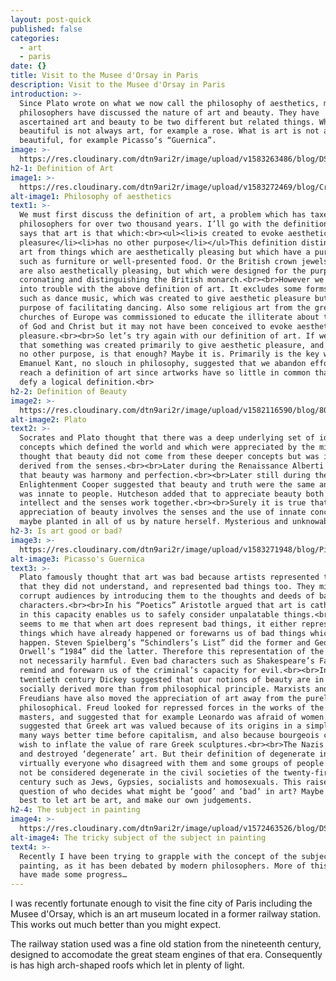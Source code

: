 ```yaml
---
layout: post-quick
published: false
categories:
  - art
  - paris
date: {}
title: Visit to the Musee d'Orsay in Paris
description: Visit to the Musee d'Orsay in Paris
introduction: >-
  Since Plato wrote on what we now call the philosophy of aesthetics, many
  philosophers have discussed the nature of art and beauty. They have
  ascertained art and beauty to be two different but related things. What is
  beautiful is not always art, for example a rose. What is art is not always
  beautiful, for example Picasso‘s “Guernica”.
image: >-
  https://res.cloudinary.com/dtn9ari2r/image/upload/v1583263486/blog/DSC_0220.jpg
h2-1: Definition of Art
image1: >-
  https://res.cloudinary.com/dtn9ari2r/image/upload/v1583272469/blog/Crown_Jewels_of_the_United_Kingdom_1952-12-13_1.jpg
alt-image1: Philosophy of aesthetics
text1: >-
  We must first discuss the definition of art, a problem which has taxed
  philosophers for over two thousand years. I’ll go with the definition which
  says that art is that which:<br><ul><li>is created to evoke aesthetic
  pleasure</li><li>has no other purpose</li></ul>This definition distinguishes
  art from things which are aesthetically pleasing but which have a purpose,
  such as furniture or well-presented food. Or the British crown jewels, which
  are also aesthetically pleasing, but which were designed for the purpose of
  coronating and distinguishing the British monarch.<br><br>However we soon run
  into trouble with the above definition of art. It excludes some forms of art
  such as dance music, which was created to give aesthetic pleasure but has the
  purpose of facilitating dancing. Also some religious art from the great
  churches of Europe was commissioned to educate the illiterate about the ways
  of God and Christ but it may not have been conceived to evoke aesthetic
  pleasure.<br><br>So let’s try again with our definition of art. If we just say
  that something was created primarily to give aesthetic pleasure, and may have
  no other purpose, is that enough? Maybe it is. Primarily is the key word here.
  Emanuel Kant, no slouch in philosophy, suggested that we abandon efforts to
  reach a definition of art since artworks have so little in common that they
  defy a logical definition.<br>
h2-2: Definition of Beauty
image2: >-
  https://res.cloudinary.com/dtn9ari2r/image/upload/v1582116590/blog/800px-Plato_Silanion_Musei_Capitolini_MC1377.jpg
alt-image2: Plato
text2: >-
  Socrates and Plato thought that there was a deep underlying set of ideas and
  concepts which defined the world and which were appreciated by the mind. Plato
  thought that beauty did not come from these deeper concepts but was instead
  derived from the senses.<br><br>Later during the Renaissance Alberti suggested
  that beauty was harmony and perfection.<br><br>Later still during the
  Enlightenment Cooper suggested that beauty and truth were the same and this
  was innate to people. Hutcheson added that to appreciate beauty both the inner
  intellect and the senses work together.<br><br>Surely it is true that
  appreciation of beauty involves the senses and the use of innate concepts
  maybe planted in all of us by nature herself. Mysterious and unknowable.
h2-3: Is art good or bad?
image3: >-
  https://res.cloudinary.com/dtn9ari2r/image/upload/v1583271948/blog/PicassoGuernica.jpg
alt-image3: Picasso's Guernica
text3: >-
  Plato famously thought that art was bad because artists represented things
  that they did not understand, and represented bad things too. They might thus
  corrupt audiences by introducing them to the thoughts and deeds of bad
  characters.<br><br>In his “Poetics” Aristotle argued that art is cathartic and
  in this capacity enables us to safely consider unpalatable things.<br><br>It
  seems to me that when art does represent bad things, it either represents bad
  things which have already happened or forewarns us of bad things which could
  happen. Steven Spielberg’s “Schindlers’s List” did the former and George
  Orwell’s “1984” did the latter. Therefore this representation of the bad is
  not necessarily harmful. Even bad characters such as Shakespeare’s Falstaff
  remind and forewarn us of the criminal’s capacity for evil.<br><br>In the
  twentieth century Dickey suggested that our notions of beauty are in fact
  socially derived more than from philosophical principle. Marxists and
  Freudians have also moved the appreciation of art away from the purely
  philosophical. Freud looked for repressed forces in the works of the great
  masters, and suggested that for example Leonardo was afraid of women. Marx
  suggested that Greek art was valued because of its origins in a simpler and in
  many ways better time before capitalism, and also because bourgeois collectors
  wish to inflate the value of rare Greek sculptures.<br><br>The Nazis condemned
  and destroyed ‘degenerate’ art. But their definition of degenerate included
  virtually everyone who disagreed with them and some groups of people who would
  not be considered degenerate in the civil societies of the twenty-first
  century such as Jews, Gypsies, socialists and homosexuals. This raises the
  question of who decides what might be ‘good’ and ‘bad’ in art? Maybe it is
  best to let art be art, and make our own judgements.
h2-4: The subject in painting
image4: >-
  https://res.cloudinary.com/dtn9ari2r/image/upload/v1572463526/blog/DSC_0183.jpg
alt-image4: The tricky subject of the subject in painting
text4: >-
  Recently I have been trying to grapple with the concept of the subject in
  painting, as it has been debated by modern philosophers. More of this when I
  have made some progress…
---
```

I was recently fortunate enough to visit the fine city of Paris including the Musee d'Orsay, which is an art museum located in a former railway station. This works out much better than you might expect.

The railway station used was a fine old station from the nineteenth century, designed to accomodate the great steam engines of that era. Consequently is has high arch-shaped roofs which let in plenty of light.